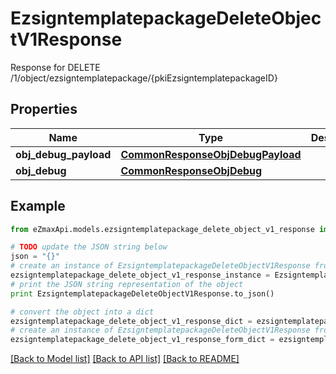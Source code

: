 # EzsigntemplatepackageDeleteObjectV1Response

Response for DELETE /1/object/ezsigntemplatepackage/{pkiEzsigntemplatepackageID}

## Properties

Name | Type | Description | Notes
------------ | ------------- | ------------- | -------------
**obj_debug_payload** | [**CommonResponseObjDebugPayload**](CommonResponseObjDebugPayload.md) |  | 
**obj_debug** | [**CommonResponseObjDebug**](CommonResponseObjDebug.md) |  | [optional] 

## Example

```python
from eZmaxApi.models.ezsigntemplatepackage_delete_object_v1_response import EzsigntemplatepackageDeleteObjectV1Response

# TODO update the JSON string below
json = "{}"
# create an instance of EzsigntemplatepackageDeleteObjectV1Response from a JSON string
ezsigntemplatepackage_delete_object_v1_response_instance = EzsigntemplatepackageDeleteObjectV1Response.from_json(json)
# print the JSON string representation of the object
print EzsigntemplatepackageDeleteObjectV1Response.to_json()

# convert the object into a dict
ezsigntemplatepackage_delete_object_v1_response_dict = ezsigntemplatepackage_delete_object_v1_response_instance.to_dict()
# create an instance of EzsigntemplatepackageDeleteObjectV1Response from a dict
ezsigntemplatepackage_delete_object_v1_response_form_dict = ezsigntemplatepackage_delete_object_v1_response.from_dict(ezsigntemplatepackage_delete_object_v1_response_dict)
```
[[Back to Model list]](../README.md#documentation-for-models) [[Back to API list]](../README.md#documentation-for-api-endpoints) [[Back to README]](../README.md)



